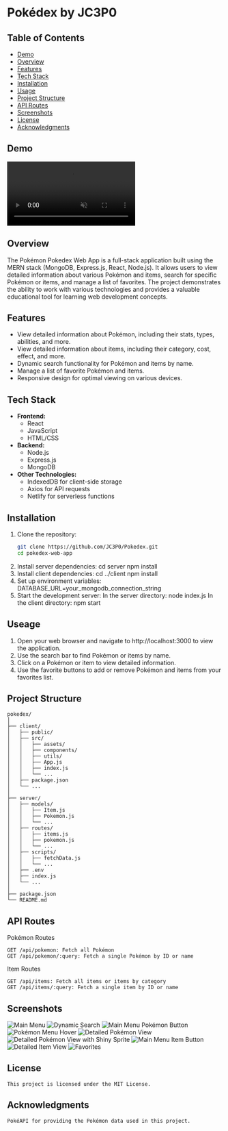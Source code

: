 # Pokédex by JC3P0

## Table of Contents
- [Demo](#demo)
- [Overview](#overview)
- [Features](#features)
- [Tech Stack](#tech-stack)
- [Installation](#installation)
- [Usage](#usage)
- [Project Structure](#project-structure)
- [API Routes](#api-routes)
- [Screenshots](#screenshots)
- [License](#license)
- [Acknowledgments](#Acknowledgments)

## Demo
<video loop autoplay muted playsinline controls>
  <source src="screenshots/demo.mp4" type="video/mp4">
  Your browser does not support the video tag.
</video>

## Overview
The Pokémon Pokedex Web App is a full-stack application built using the MERN stack (MongoDB, Express.js, React, Node.js). It allows users to view detailed information about various Pokémon and items, search for specific Pokémon or items, and manage a list of favorites. The project demonstrates the ability to work with various technologies and provides a valuable educational tool for learning web development concepts.

## Features
- View detailed information about Pokémon, including their stats, types, abilities, and more.
- View detailed information about items, including their category, cost, effect, and more.
- Dynamic search functionality for Pokémon and items by name.
- Manage a list of favorite Pokémon and items.
- Responsive design for optimal viewing on various devices.

## Tech Stack
- **Frontend:**
  - React
  - JavaScript
  - HTML/CSS
- **Backend:**
  - Node.js
  - Express.js
  - MongoDB
- **Other Technologies:**
  - IndexedDB for client-side storage
  - Axios for API requests
  - Netlify for serverless functions

## Installation
1. Clone the repository:
   ```bash
   git clone https://github.com/JC3P0/Pokedex.git
   cd pokedex-web-app
2. Install server dependencies:
    cd server
    npm install
3. Install client dependencies:
    cd ../client
    npm install
4. Set up environment variables:
    DATABASE_URL=your_mongodb_connection_string
5. Start the development server:
    In the server directory:
        node index.js
    In the client directory:
        npm start

## Useage
1. Open your web browser and navigate to http://localhost:3000 to view the application.
2. Use the search bar to find Pokémon or items by name.
3. Click on a Pokémon or item to view detailed information.
4. Use the favorite buttons to add or remove Pokémon and items from your favorites list.

## Project Structure
    pokedex/
    │
    ├── client/
    │   ├── public/
    │   ├── src/
    │   │   ├── assets/
    │   │   ├── components/
    │   │   ├── utils/
    │   │   ├── App.js
    │   │   ├── index.js
    │   │   └── ...
    │   ├── package.json
    │   └── ...
    │
    ├── server/
    │   ├── models/
    │   │   ├── Item.js
    │   │   ├── Pokemon.js
    │   │   └── ...
    │   ├── routes/
    │   │   ├── items.js
    │   │   ├── pokemon.js
    │   │   └── ...
    │   ├── scripts/
    │   │   ├── fetchData.js
    │   │   └── ...
    │   ├── .env
    │   ├── index.js
    │   └── ...
    │   
    ├── package.json
    └── README.md

## API Routes
Pokémon Routes

    GET /api/pokemon: Fetch all Pokémon
    GET /api/pokemon/:query: Fetch a single Pokémon by ID or name

Item Routes

    GET /api/items: Fetch all items or items by category
    GET /api/items/:query: Fetch a single item by ID or name

## Screenshots
![Main Menu](screenshots/mainMenu.png)
![Dynamic Search](screenshots/dynamicSearch.png)
![Main Menu Pokémon Button](screenshots/mainMenuPokemonButton.png)
![Pokémon Menu Hover](screenshots/pokemonMenuHover.png)
![Detailed Pokémon View](screenshots/detailedPokemonView.png)
![Detailed Pokémon View with Shiny Sprite](screenshots/detailedPokemonViewShinySprite.png)
![Main Menu Item Button](screenshots/mainMenuItemButton.png)
![Detailed Item View](screenshots/detailedItemView.png)
![Favorites](screenshots/favorites.png)



## License
    This project is licensed under the MIT License.
    
## Acknowledgments
    PokéAPI for providing the Pokémon data used in this project.
